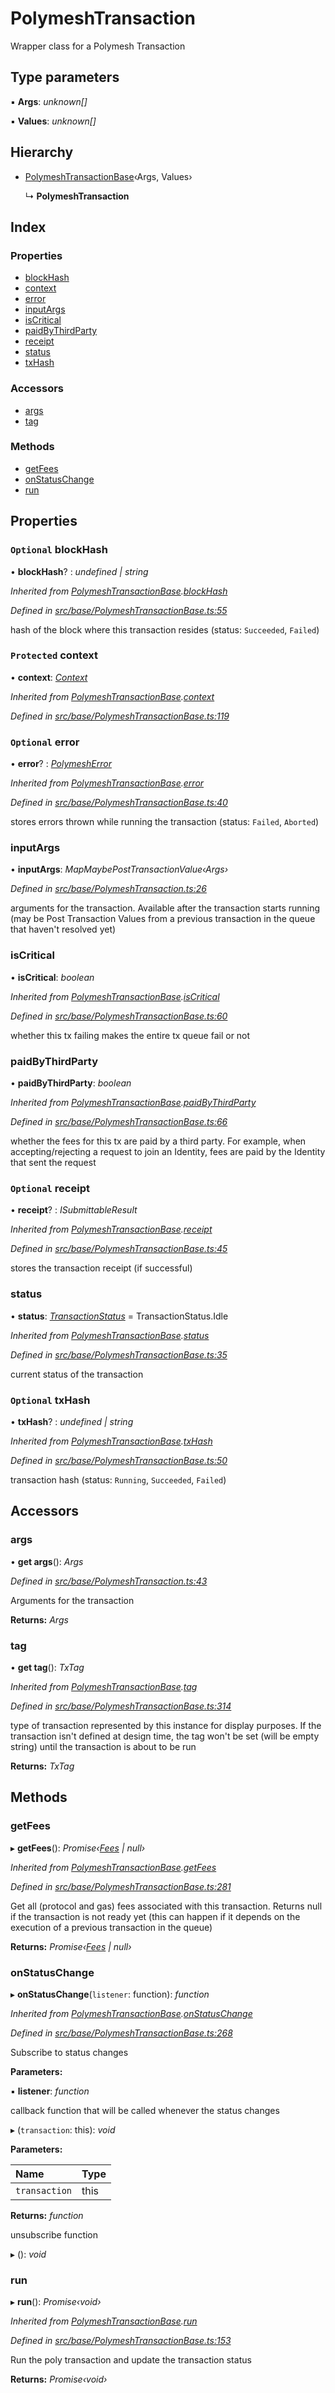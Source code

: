 # PolymeshTransaction

Wrapper class for a Polymesh Transaction

## Type parameters

▪ **Args**: _unknown\[\]_

▪ **Values**: _unknown\[\]_

## Hierarchy

* [PolymeshTransactionBase](polymeshtransactionbase.md)‹Args, Values›

  ↳ **PolymeshTransaction**

## Index

### Properties

* [blockHash](polymeshtransaction.md#optional-blockhash)
* [context](polymeshtransaction.md#protected-context)
* [error](polymeshtransaction.md#optional-error)
* [inputArgs](polymeshtransaction.md#inputargs)
* [isCritical](polymeshtransaction.md#iscritical)
* [paidByThirdParty](polymeshtransaction.md#paidbythirdparty)
* [receipt](polymeshtransaction.md#optional-receipt)
* [status](polymeshtransaction.md#status)
* [txHash](polymeshtransaction.md#optional-txhash)

### Accessors

* [args](polymeshtransaction.md#args)
* [tag](polymeshtransaction.md#tag)

### Methods

* [getFees](polymeshtransaction.md#getfees)
* [onStatusChange](polymeshtransaction.md#onstatuschange)
* [run](polymeshtransaction.md#run)

## Properties

### `Optional` blockHash

• **blockHash**? : _undefined \| string_

_Inherited from_ [_PolymeshTransactionBase_](polymeshtransactionbase.md)_._[_blockHash_](polymeshtransactionbase.md#optional-blockhash)

_Defined in_ [_src/base/PolymeshTransactionBase.ts:55_](https://github.com/PolymathNetwork/polymesh-sdk/blob/bf2b7a12/src/base/PolymeshTransactionBase.ts#L55)

hash of the block where this transaction resides \(status: `Succeeded`, `Failed`\)

### `Protected` context

• **context**: [_Context_](context.md)

_Inherited from_ [_PolymeshTransactionBase_](polymeshtransactionbase.md)_._[_context_](polymeshtransactionbase.md#protected-context)

_Defined in_ [_src/base/PolymeshTransactionBase.ts:119_](https://github.com/PolymathNetwork/polymesh-sdk/blob/bf2b7a12/src/base/PolymeshTransactionBase.ts#L119)

### `Optional` error

• **error**? : [_PolymeshError_](polymesherror.md)

_Inherited from_ [_PolymeshTransactionBase_](polymeshtransactionbase.md)_._[_error_](polymeshtransactionbase.md#optional-error)

_Defined in_ [_src/base/PolymeshTransactionBase.ts:40_](https://github.com/PolymathNetwork/polymesh-sdk/blob/bf2b7a12/src/base/PolymeshTransactionBase.ts#L40)

stores errors thrown while running the transaction \(status: `Failed`, `Aborted`\)

### inputArgs

• **inputArgs**: _MapMaybePostTransactionValue‹Args›_

_Defined in_ [_src/base/PolymeshTransaction.ts:26_](https://github.com/PolymathNetwork/polymesh-sdk/blob/bf2b7a12/src/base/PolymeshTransaction.ts#L26)

arguments for the transaction. Available after the transaction starts running \(may be Post Transaction Values from a previous transaction in the queue that haven't resolved yet\)

### isCritical

• **isCritical**: _boolean_

_Inherited from_ [_PolymeshTransactionBase_](polymeshtransactionbase.md)_._[_isCritical_](polymeshtransactionbase.md#iscritical)

_Defined in_ [_src/base/PolymeshTransactionBase.ts:60_](https://github.com/PolymathNetwork/polymesh-sdk/blob/bf2b7a12/src/base/PolymeshTransactionBase.ts#L60)

whether this tx failing makes the entire tx queue fail or not

### paidByThirdParty

• **paidByThirdParty**: _boolean_

_Inherited from_ [_PolymeshTransactionBase_](polymeshtransactionbase.md)_._[_paidByThirdParty_](polymeshtransactionbase.md#paidbythirdparty)

_Defined in_ [_src/base/PolymeshTransactionBase.ts:66_](https://github.com/PolymathNetwork/polymesh-sdk/blob/bf2b7a12/src/base/PolymeshTransactionBase.ts#L66)

whether the fees for this tx are paid by a third party. For example, when accepting/rejecting a request to join an Identity, fees are paid by the Identity that sent the request

### `Optional` receipt

• **receipt**? : _ISubmittableResult_

_Inherited from_ [_PolymeshTransactionBase_](polymeshtransactionbase.md)_._[_receipt_](polymeshtransactionbase.md#optional-receipt)

_Defined in_ [_src/base/PolymeshTransactionBase.ts:45_](https://github.com/PolymathNetwork/polymesh-sdk/blob/bf2b7a12/src/base/PolymeshTransactionBase.ts#L45)

stores the transaction receipt \(if successful\)

### status

• **status**: [_TransactionStatus_](../enums/transactionstatus.md) = TransactionStatus.Idle

_Inherited from_ [_PolymeshTransactionBase_](polymeshtransactionbase.md)_._[_status_](polymeshtransactionbase.md#status)

_Defined in_ [_src/base/PolymeshTransactionBase.ts:35_](https://github.com/PolymathNetwork/polymesh-sdk/blob/bf2b7a12/src/base/PolymeshTransactionBase.ts#L35)

current status of the transaction

### `Optional` txHash

• **txHash**? : _undefined \| string_

_Inherited from_ [_PolymeshTransactionBase_](polymeshtransactionbase.md)_._[_txHash_](polymeshtransactionbase.md#optional-txhash)

_Defined in_ [_src/base/PolymeshTransactionBase.ts:50_](https://github.com/PolymathNetwork/polymesh-sdk/blob/bf2b7a12/src/base/PolymeshTransactionBase.ts#L50)

transaction hash \(status: `Running`, `Succeeded`, `Failed`\)

## Accessors

### args

• **get args**\(\): _Args_

_Defined in_ [_src/base/PolymeshTransaction.ts:43_](https://github.com/PolymathNetwork/polymesh-sdk/blob/bf2b7a12/src/base/PolymeshTransaction.ts#L43)

Arguments for the transaction

**Returns:** _Args_

### tag

• **get tag**\(\): _TxTag_

_Inherited from_ [_PolymeshTransactionBase_](polymeshtransactionbase.md)_._[_tag_](polymeshtransactionbase.md#tag)

_Defined in_ [_src/base/PolymeshTransactionBase.ts:314_](https://github.com/PolymathNetwork/polymesh-sdk/blob/bf2b7a12/src/base/PolymeshTransactionBase.ts#L314)

type of transaction represented by this instance for display purposes. If the transaction isn't defined at design time, the tag won't be set \(will be empty string\) until the transaction is about to be run

**Returns:** _TxTag_

## Methods

### getFees

▸ **getFees**\(\): _Promise‹_[_Fees_](../interfaces/fees.md) _\| null›_

_Inherited from_ [_PolymeshTransactionBase_](polymeshtransactionbase.md)_._[_getFees_](polymeshtransactionbase.md#getfees)

_Defined in_ [_src/base/PolymeshTransactionBase.ts:281_](https://github.com/PolymathNetwork/polymesh-sdk/blob/bf2b7a12/src/base/PolymeshTransactionBase.ts#L281)

Get all \(protocol and gas\) fees associated with this transaction. Returns null if the transaction is not ready yet \(this can happen if it depends on the execution of a previous transaction in the queue\)

**Returns:** _Promise‹_[_Fees_](../interfaces/fees.md) _\| null›_

### onStatusChange

▸ **onStatusChange**\(`listener`: function\): _function_

_Inherited from_ [_PolymeshTransactionBase_](polymeshtransactionbase.md)_._[_onStatusChange_](polymeshtransactionbase.md#onstatuschange)

_Defined in_ [_src/base/PolymeshTransactionBase.ts:268_](https://github.com/PolymathNetwork/polymesh-sdk/blob/bf2b7a12/src/base/PolymeshTransactionBase.ts#L268)

Subscribe to status changes

**Parameters:**

▪ **listener**: _function_

callback function that will be called whenever the status changes

▸ \(`transaction`: this\): _void_

**Parameters:**

| Name | Type |
| :--- | :--- |
| `transaction` | this |

**Returns:** _function_

unsubscribe function

▸ \(\): _void_

### run

▸ **run**\(\): _Promise‹void›_

_Inherited from_ [_PolymeshTransactionBase_](polymeshtransactionbase.md)_._[_run_](polymeshtransactionbase.md#run)

_Defined in_ [_src/base/PolymeshTransactionBase.ts:153_](https://github.com/PolymathNetwork/polymesh-sdk/blob/bf2b7a12/src/base/PolymeshTransactionBase.ts#L153)

Run the poly transaction and update the transaction status

**Returns:** _Promise‹void›_

